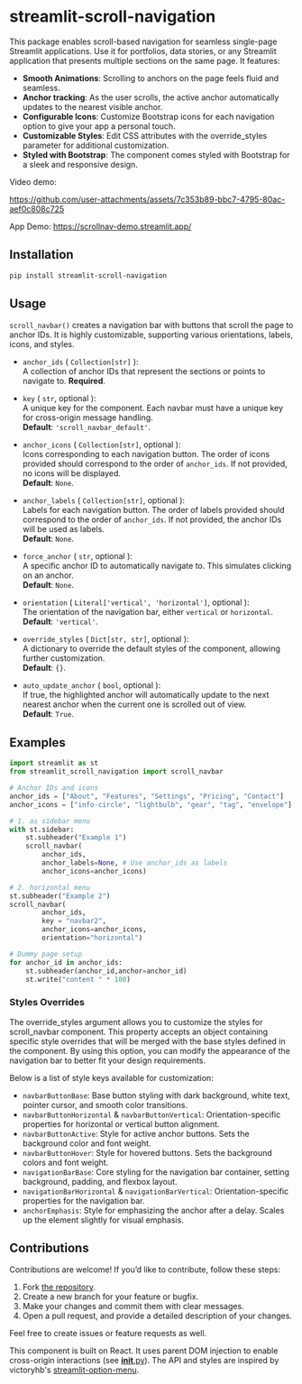 # streamlit-scroll-navigation

This package enables scroll-based navigation for
seamless single-page Streamlit applications.
Use it for portfolios, data stories, or any Streamlit application that presents multiple sections on the same page. It features:

* **Smooth Animations**: Scrolling to anchors on the page feels fluid and seamless.
* **Anchor tracking**: As the user scrolls, the active anchor automatically updates to the nearest visible anchor.
* **Configurable Icons**: Customize Bootstrap icons for each navigation option to give your app a personal touch.
* **Customizable Styles**: Edit CSS attributes with the override_styles parameter for additional customization.
* **Styled with Bootstrap**: The component comes styled with Bootstrap for a sleek and responsive design.

Video demo:

https://github.com/user-attachments/assets/7c353b89-bbc7-4795-80ac-aef0c808c725

App Demo: https://scrollnav-demo.streamlit.app/

## Installation

```sh
pip install streamlit-scroll-navigation
```

## Usage

`scroll_navbar()` creates a navigation bar with buttons that scroll the page to anchor IDs. It is highly customizable, supporting various orientations, labels, icons, and styles. 

- `anchor_ids` ( `Collection[str]` ):  
  A collection of anchor IDs that represent the sections or points to navigate to. **Required**.

- `key` ( `str`, optional ):  
  A unique key for the component. Each navbar must have a unique key for cross-origin message handling.  
  **Default**: `'scroll_navbar_default'`.

- `anchor_icons` ( `Collection[str]`, optional ):  
  Icons corresponding to each navigation button. The order of icons provided should correspond to the order of `anchor_ids`. If not provided, no icons will be displayed.  
  **Default**: `None`.

- `anchor_labels` ( `Collection[str]`, optional ):  
  Labels for each navigation button. The order of labels provided should correspond to the order of `anchor_ids`. If not provided, the anchor IDs will be used as labels.  
  **Default**: `None`.

- `force_anchor` ( `str`, optional ):  
  A specific anchor ID to automatically navigate to. This simulates clicking on an anchor.  
  **Default**: `None`.

- `orientation` ( `Literal['vertical', 'horizontal']`, optional ):  
  The orientation of the navigation bar, either `vertical` or `horizontal`.  
  **Default**: `'vertical'`.

- `override_styles` ( `Dict[str, str]`, optional ):  
  A dictionary to override the default styles of the component, allowing further customization.  
  **Default**: `{}`.

- `auto_update_anchor` ( `bool`, optional ):  
  If true, the highlighted anchor will automatically update to the next nearest anchor when the current one is scrolled out of view.  
  **Default**: `True`.

## Examples

```python
import streamlit as st
from streamlit_scroll_navigation import scroll_navbar

# Anchor IDs and icons
anchor_ids = ["About", "Features", "Settings", "Pricing", "Contact"]
anchor_icons = ["info-circle", "lightbulb", "gear", "tag", "envelope"]

# 1. as sidebar menu
with st.sidebar:
    st.subheader("Example 1")
    scroll_navbar(
        anchor_ids,
        anchor_labels=None, # Use anchor_ids as labels
        anchor_icons=anchor_icons)

# 2. horizontal menu
st.subheader("Example 2")
scroll_navbar(
        anchor_ids,
        key = "navbar2",
        anchor_icons=anchor_icons,
        orientation="horizontal")

# Dummy page setup
for anchor_id in anchor_ids:
    st.subheader(anchor_id,anchor=anchor_id)
    st.write("content " * 100)
```

### Styles Overrides
The override_styles argument allows you to customize the styles for scroll_navbar component. This property accepts an object containing specific style overrides that will be merged with the base styles defined in the component. By using this option, you can modify the appearance of the navigation bar to better fit your design requirements.

Below is a list of style keys available for customization:

- `navbarButtonBase`: Base button styling with dark background, white text, pointer cursor, and smooth color transitions.
- `navbarButtonHorizontal` & `navbarButtonVertical`: Orientation-specific properties for horizontal or vertical button alignment.
- `navbarButtonActive`: Style for active anchor buttons. Sets the background color and font weight.
- `navbarButtonHover`: Style for hovered buttons. Sets the background colors and font weight.
- `navigationBarBase`: Core styling for the navigation bar container, setting background, padding, and flexbox layout.
- `navigationBarHorizontal` & `navigationBarVertical`: Orientation-specific properties for the navigation bar.
- `anchorEmphasis`: Style for emphasizing the anchor after a delay. Scales up the element slightly for visual emphasis.

## Contributions

Contributions are welcome! If you’d like to contribute, follow these steps:

1. Fork [the repository](https://github.com/SnpM/streamlit-scroll-navigation).
2. Create a new branch for your feature or bugfix.
3. Make your changes and commit them with clear messages.
4. Open a pull request, and provide a detailed description of your changes.

Feel free to create issues or feature requests as well.

This component is built on React.
It uses parent DOM injection to enable cross-origin interactions (see [__init__.py](https://github.com/SnpM/streamlit-scroll-navigation/blob/main/streamlit_scroll_navigation/__init__.py)).
The API and styles are inspired by victoryhb's [streamlit-option-menu](https://github.com/victoryhb/streamlit-option-menu).

